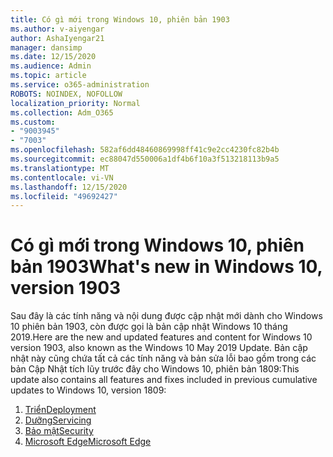 ```yaml
---
title: Có gì mới trong Windows 10, phiên bản 1903
ms.author: v-aiyengar
author: AshaIyengar21
manager: dansimp
ms.date: 12/15/2020
ms.audience: Admin
ms.topic: article
ms.service: o365-administration
ROBOTS: NOINDEX, NOFOLLOW
localization_priority: Normal
ms.collection: Adm_O365
ms.custom:
- "9003945"
- "7003"
ms.openlocfilehash: 582af6dd48460869998ff41c9e2cc4230fc82b4b
ms.sourcegitcommit: ec88047d550006a1df4b6f10a3f513218113b9a5
ms.translationtype: MT
ms.contentlocale: vi-VN
ms.lasthandoff: 12/15/2020
ms.locfileid: "49692427"
---
```

# <a name="whats-new-in-windows-10-version-1903"></a><span data-ttu-id="36742-102">Có gì mới trong Windows 10, phiên bản 1903</span><span class="sxs-lookup"><span data-stu-id="36742-102">What's new in Windows 10, version 1903</span></span>

<span data-ttu-id="36742-103">Sau đây là các tính năng và nội dung được cập nhật mới dành cho Windows 10 phiên bản 1903, còn được gọi là bản cập nhật Windows 10 tháng 2019.</span><span class="sxs-lookup"><span data-stu-id="36742-103">Here are the new and updated features and content for Windows 10 version 1903, also known as the Windows 10 May 2019 Update.</span></span> <span data-ttu-id="36742-104">Bản cập nhật này cũng chứa tất cả các tính năng và bản sửa lỗi bao gồm trong các bản Cập Nhật tích lũy trước đây cho Windows 10, phiên bản 1809:</span><span class="sxs-lookup"><span data-stu-id="36742-104">This update also contains all features and fixes included in previous cumulative updates to Windows 10, version 1809:</span></span>

1. [<span data-ttu-id="36742-105">Triển</span><span class="sxs-lookup"><span data-stu-id="36742-105">Deployment</span></span>](https://go.microsoft.com/fwlink/?linkid=2114296)
1. [<span data-ttu-id="36742-106">Dưỡng</span><span class="sxs-lookup"><span data-stu-id="36742-106">Servicing</span></span>](https://go.microsoft.com/fwlink/?linkid=2114493)
1. [<span data-ttu-id="36742-107">Bảo mật</span><span class="sxs-lookup"><span data-stu-id="36742-107">Security</span></span>](https://go.microsoft.com/fwlink/?linkid=2114297)
1. [<span data-ttu-id="36742-108">Microsoft Edge</span><span class="sxs-lookup"><span data-stu-id="36742-108">Microsoft Edge</span></span>](https://go.microsoft.com/fwlink/?linkid=2114298)
